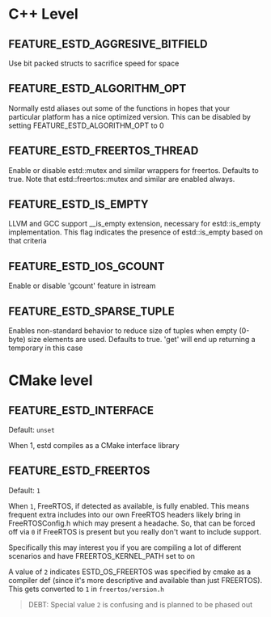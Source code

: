 # C++ Level

## FEATURE_ESTD_AGGRESIVE_BITFIELD

Use bit packed structs to sacrifice speed for space

## FEATURE_ESTD_ALGORITHM_OPT

Normally estd aliases out some of the <algorithm> functions in hopes that
your particular platform has a nice optimized version.  This can be disabled
by setting FEATURE_ESTD_ALGORITHM_OPT to 0

## FEATURE_ESTD_FREERTOS_THREAD

Enable or disable estd::mutex and similar wrappers for freertos.
Defaults to true.  Note that estd::freertos::mutex and similar are
enabled always.

## FEATURE_ESTD_IS_EMPTY

LLVM and GCC support __is_empty extension, necessary for estd::is_empty
implementation.  This flag indicates the presence of estd::is_empty based
on that criteria

## FEATURE_ESTD_IOS_GCOUNT

Enable or disable 'gcount' feature in istream

## FEATURE_ESTD_SPARSE_TUPLE

Enables non-standard behavior to reduce size of tuples when empty (0-byte)
size elements are used.  Defaults to true.  'get' will end up returning
a temporary in this case

# CMake level

## FEATURE_ESTD_INTERFACE

Default: `unset`

When 1, estd compiles as a CMake interface library

## FEATURE_ESTD_FREERTOS

Default: `1`

When `1`, FreeRTOS, if detected as available, is fully enabled.
This means frequent extra includes into our own FreeRTOS headers likely bring in
FreeRTOSConfig.h which may present a headache.  So, that can be forced off via
`0` if FreeRTOS is present but you really don't want to include support.

Specifically this may interest you if you are compiling a lot of different scenarios and have FREERTOS_KERNEL_PATH set to on

A value of `2` indicates ESTD_OS_FREERTOS was specified by cmake as
a compiler def (since it's more descriptive and available than just FREERTOS).  This gets
converted to `1` in `freertos/version.h`

> DEBT: Special value `2` is confusing and is planned to be phased out